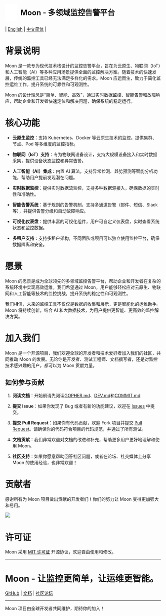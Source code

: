 <div style="display: flex; align-items: center;">
  <img 
    src="./images/logo.svg" 
    alt="Logo" 
    style="height: 4em; width: auto; vertical-align: middle; margin-right: 10px;" 
  />
  <h1 style="margin: 0; font-size: 24px; line-height: 1.5;">Moon - 多领域监控告警平台</h1>
</div>

| [English](../README.md) | [中文简体](README.zh-CN.md) |

# 背景说明

Moon 是一款专为现代技术栈设计的监控告警平台，旨在为云原生、物联网（IoT）和人工智能（AI）等多种应用场景提供全面的监控解决方案。随着技术的快速发展，传统的监控工具已经无法满足多样化的需求。Moon
应运而生，致力于简化监控运维工作，提升系统的可靠性和可观测性。

Moon 的设计理念是“简单、智能、高效”，通过实时数据监控、智能告警和故障响应，帮助企业和开发者快速定位和解决问题，确保系统的稳定运行。

# 核心功能

* **云原生监控**：支持 Kubernetes、Docker 等云原生技术的监控，提供集群、节点、Pod 等多维度的监控指标。

* **物联网（IoT）支持**：专为物联网设备设计，支持大规模设备接入和实时数据采集，提供设备状态监控和异常告警。

* **人工智能（AI）集成**：内置 AI 算法，支持异常检测、趋势预测等智能分析功能，帮助用户提前发现潜在问题。

* **实时数据监控**：提供实时数据流监控，支持多种数据源接入，确保数据的实时性和准确性。

* **智能告警系统**：基于规则的告警机制，支持多通道告警（邮件、短信、Slack 等），并提供告警分级和自动故障响应。

* **可视化仪表盘**：提供丰富的可视化组件，用户可自定义仪表盘，实时查看系统状态和监控数据。

* **多租户支持**：支持多租户架构，不同团队或项目可以独立使用监控平台，确保数据隔离和安全。

# 愿景

Moon 的愿景是成为全球领先的多领域监控告警平台，帮助企业和开发者在复杂的系统环境中实现高效运维。我们希望通过
Moon，用户能够轻松应对云原生、物联网和人工智能等技术的监控挑战，提升系统的稳定性和可观测性。

我们相信，未来的监控工具不仅仅是数据的收集和展示，更是智能化的运维助手。Moon 将持续创新，结合 AI 和大数据技术，为用户提供更智能、更高效的监控解决方案。

# 加入我们

Moon 是一个开源项目，我们欢迎全球的开发者和技术爱好者加入我们的社区，共同推动 Moon
的发展。无论你是开发者、测试工程师、文档撰写者，还是对监控技术感兴趣的用户，都可以为 Moon 贡献力量。

## 如何参与贡献

1. **阅读文档**：开始前请先阅读[GOPHER.md](./dev/GOPHER.zh-CN.md)、[DEV.md](./dev/DEV.zh-CN.md)和[COMMIT.md](./dev/COMMIT.zh-CN.md)

2. **提交 Issue**：如果你发现了 Bug 或者有新的功能建议，欢迎在 [Issues](https://github.com/aide-family/moon/issues) 中提交。

3. **提交 Pull Request**：如果你有代码贡献，欢迎 Fork
   项目并提交 [Pull Request](https://github.com/aide-family/moon/pulls)。请确保你的代码符合项目的代码规范，并通过了所有测试。

4. **文档贡献**：我们非常欢迎对文档的改进和补充，帮助更多用户更好地理解和使用 Moon。

5. **社区支持**：如果你愿意帮助回答社区问题，或者在论坛、社交媒体上分享 Moon 的使用经验，也非常欢迎！

# 贡献者

感谢所有为 Moon 项目做出贡献的开发者们！你们的努力让 Moon 变得更加强大和易用。

<a href="https://github.com/aide-family/moon/graphs/contributors"><img src="https://contributors-img.web.app/image?repo=moon-monitor/moon" /></a>

# 许可证

Moon 采用 [MIT 许可证](../LICENSE) 开源协议，欢迎自由使用和修改。

---

# Moon - 让监控更简单，让运维更智能。

[GitHub]() | [文档]() | [社区论坛]()

---

Moon 项目由全球开发者共同维护，期待你的加入！